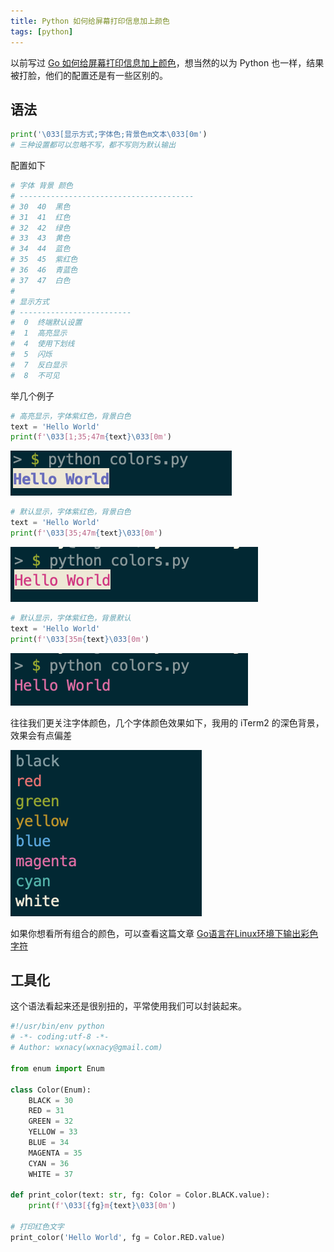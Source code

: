 ```yaml
---
title: Python 如何给屏幕打印信息加上颜色
tags: [python]
---
```


以前写过 [Go 如何给屏幕打印信息加上颜色](/2018/09/07/go-fmt-color/)，想当然的以为 Python 也一样，结果被打脸，他们的配置还是有一些区别的。

<!-- more -->
<!-- toc -->

## 语法

```python
print('\033[显示方式;字体色;背景色m文本\033[0m')
# 三种设置都可以忽略不写，都不写则为默认输出
```

配置如下

```bash
# 字体 背景 颜色
# ---------------------------------------
# 30  40  黑色
# 31  41  红色
# 32  42  绿色
# 33  43  黄色
# 34  44  蓝色
# 35  45  紫红色
# 36  46  青蓝色
# 37  47  白色
#
# 显示方式
# -------------------------
#  0  终端默认设置
#  1  高亮显示
#  4  使用下划线
#  5  闪烁
#  7  反白显示
#  8  不可见
```

举几个例子

```python
# 高亮显示，字体紫红色，背景白色
text = 'Hello World'
print(f'\033[1;35;47m{text}\033[0m')
```

![1](https://raw.githubusercontent.com/wxnacy/image/master/blog/pycolor1.png)

```python
# 默认显示，字体紫红色，背景白色
text = 'Hello World'
print(f'\033[35;47m{text}\033[0m')
```

![2](https://raw.githubusercontent.com/wxnacy/image/master/blog/pycolor2.png)

```python
# 默认显示，字体紫红色，背景默认
text = 'Hello World'
print(f'\033[35m{text}\033[0m')
```

![3](https://raw.githubusercontent.com/wxnacy/image/master/blog/pycolor3.png)

往往我们更关注字体颜色，几个字体颜色效果如下，我用的 iTerm2 的深色背景，效果会有点偏差

![4](https://raw.githubusercontent.com/wxnacy/image/master/blog/output-color.png)

如果你想看所有组合的颜色，可以查看这篇文章 [Go语言在Linux环境下输出彩色字符](https://www.cnblogs.com/journeyonmyway/p/4317108.html)

## 工具化

这个语法看起来还是很别扭的，平常使用我们可以封装起来。

```python
#!/usr/bin/env python
# -*- coding:utf-8 -*-
# Author: wxnacy(wxnacy@gmail.com)

from enum import Enum

class Color(Enum):
    BLACK = 30
    RED = 31
    GREEN = 32
    YELLOW = 33
    BLUE = 34
    MAGENTA = 35
    CYAN = 36
    WHITE = 37

def print_color(text: str, fg: Color = Color.BLACK.value):
    print(f'\033[{fg}m{text}\033[0m')

# 打印红色文字
print_color('Hello World', fg = Color.RED.value)
```
